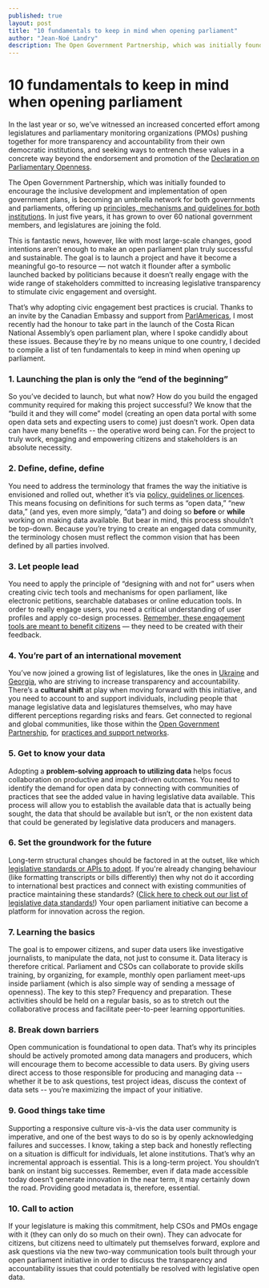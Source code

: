 ```yaml
---
published: true
layout: post
title: "10 fundamentals to keep in mind when opening parliament"
author: "Jean-Noé Landry"
description: The Open Government Partnership, which was initially founded to encourage the inclusive development and implementation of open government plans, is becoming an umbrella network for both governments and parliaments, offering up [principles, mechanisms, and guidelines for both institutions](https://drive.google.com/file/d/0ByP1nXAlz_meY1hDTjFCNHJLSmc/view).
---
```


# 10 fundamentals to keep in mind when opening parliament

In the last year or so, we’ve witnessed an increased concerted effort among legislatures and parliamentary monitoring organizations (PMOs) pushing together for more transparency and accountability from their own democratic institutions, and seeking ways to entrench these values in a concrete way beyond the endorsement and promotion of the [Declaration on Parliamentary Openness](http://www.openingparliament.org/declaration).

The Open Government Partnership, which was initially founded to encourage the inclusive development and implementation of open government plans, is becoming an umbrella network for both governments and parliaments, offering up [principles, mechanisms and guidelines for both institutions](https://drive.google.com/file/d/0ByP1nXAlz_meY1hDTjFCNHJLSmc/view). In just five years, it has grown to over 60 national government members, and legislatures are joining the fold.

This is fantastic news, however, like with most large-scale changes, good intentions aren’t enough to make an open parliament plan truly successful and sustainable. The goal is to launch a project and have it become a meaningful go-to resource — not watch it flounder after a symbolic launched backed by politicians because it doesn’t really engage with the wide range of stakeholders committed to increasing legislative transparency to stimulate civic engagement and oversight.

That’s why adopting civic engagement best practices is crucial. Thanks to an invite by the Canadian Embassy and support from [ParlAmericas](http://www.parlamericas.org/en/open-parliament.aspx), I most recently had the honour to take part in the launch of the Costa Rican National Assembly’s open parliament plan, where I spoke candidly about these issues. Because they’re by no means unique to one country, I decided to compile a list of ten fundamentals to keep in mind when opening up parliament.

### 1. Launching the plan is only the “end of the beginning”
So you’ve decided to launch, but what now? How do you build the engaged community required for making this project successful?  We know that the “build it and they will come” model (creating an open data portal with some open data sets and expecting users to come) just doesn’t work. Open data can have many benefits  -- the operative word being can. For the project to truly work, engaging and empowering citizens and stakeholders is an absolute necessity.

### 2. Define, define, define
You need to address the terminology that frames the way the initiative is envisioned and rolled out, whether it’s via [policy, guidelines or licences](http://sunlightfoundation.com/opendataguidelines/). This means focusing on definitions for such terms as “open data,” “new data,” (and yes, even more simply, “data”) and doing so **before** or **while** working on making data available. But bear in mind, this process shouldn’t be top-down. Because you’re trying to create an engaged data community, the terminology chosen must reflect the common vision that has been defined by all parties involved.

### 3. Let people lead
You need to apply the principle of “designing with and not for” users when creating civic tech tools and mechanisms for open parliament, like electronic petitions, searchable databases or online education tools. In order to really engage users, you need a critical understanding of user profiles and apply co-design processes. [Remember, these engagement tools are meant to benefit citizens](https://medium.com/organizer-sandbox/building-technology-with-not-for-communities-an-engagement-guide-for-civic-tech-b8880982e65a#.swr1hvpny) — they need to be created with their feedback.

### 4. You’re part of an international movement
You’ve now joined a growing list of legislatures, like the ones in [Ukraine](http://www.opengovpartnership.org/sites/default/files/PlanEN.pdf) and [Georgia](http://www.parliament.ge/en/gia-mmartvelobis-partniorobis-sakanonmdeblo-giaobis-samushao-djgufis-konferencia/saqartvelos-gia-parlamentis-samoqmedo-gegma), who are striving to increase transparency and accountability. There’s a **cultural shift** at play when moving forward with this initiative, and you need to account to and support individuals, including people that manage legislative data and legislatures themselves, who may have different perceptions regarding risks and fears. Get connected to regional and global communities, like those within the [Open Government Partnership](http://www.openingparliament.org/), for [practices and support networks](https://drive.google.com/file/d/0ByP1nXAlz_meY1hDTjFCNHJLSmc/view).

### 5. Get to know your data
Adopting a **problem-solving approach to utilizing data** helps focus collaboration on productive and impact-driven outcomes. You need to identify the demand for open data by connecting with communities of practices that see the added value in having legislative data available. This process will allow you to establish the available data that is actually being sought, the data that should be available but isn’t, or the non existent data that could be generated by legislative data producers and managers.

### 6. Set the groundwork for the future
Long-term structural changes should be factored in at the outset, like which [legislative standards or APIs to adopt](http://www.data.parliament.uk/developers/). If you're already changing behaviour (like formatting transcripts or bills differently) then why not do it according to international best practices and connect with existing communities of practice maintaining these standards? ([Click here to check out our list of legislative data standards!](https://docs.google.com/spreadsheets/d/13MKdGfNslQys5e5OUHHCQ1tLOXkbngOy_slY8ZbM28k/edit#gid=0)) Your open parliament initiative can become a platform for innovation across the region.

### 7. Learning the basics
The goal is to empower citizens, and super data users like investigative journalists, to manipulate the data, not just to consume it. Data literacy is therefore critical. Parliament and CSOs can collaborate to provide skills training, by organizing, for example, monthly open parliament meet-ups inside parliament (which is also simple way of sending a message of openness). The key to this step? Frequency and preparation. These activities should be held on a regular basis, so as to stretch out the collaborative process and facilitate peer-to-peer learning opportunities.

### 8. Break down barriers
Open communication is foundational to open data. That’s why its principles should be actively promoted among data managers and producers, which will encourage them to become accessible to data users. By giving users direct access to those responsible for producing and managing data -- whether it be to ask questions, test project ideas, discuss the context of data sets -- you’re maximizing the impact of your initiative.

### 9. Good things take time
Supporting a responsive culture vis-à-vis the data user community is imperative, and one of the best ways to do so is by openly acknowledging failures and successes. I know, taking a step back and honestly reflecting on a situation is difficult for individuals, let alone institutions. That’s why an incremental approach is essential. This is a long-term project. You shouldn’t bank on instant big successes. Remember, even if data made accessible today doesn’t generate innovation in the near term, it may certainly down the road. Providing good metadata is, therefore, essential.

### 10. Call to action
If your legislature is making this commitment, help CSOs and PMOs engage with it (they can only do so much on their own). They can advocate for citizens, but citizens need to ultimately put themselves forward, explore and ask questions via the new two-way communication tools built through your open parliament initiative in order to discuss the transparency and accountability issues that could potentially be resolved with legislative open data.
